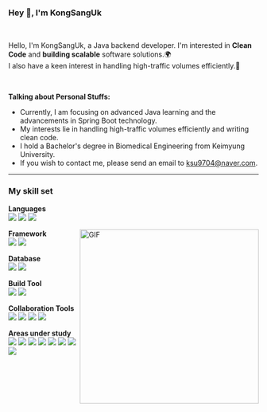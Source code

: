 ### Hey 👋, I'm KongSangUk

<br />

Hello, I'm KongSangUk, a Java backend developer. 
I'm interested in **Clean Code** and **building scalable** software solutions.🌍  
I also have a keen interest in handling high-traffic volumes efficiently.🚀

<br />

<!--   <img align="right" alt="GIF" src="https://i.pinimg.com/originals/e4/26/70/e426702edf874b181aced1e2fa5c6cde.gif" width="360" height="350" /> -->

**Talking about Personal Stuffs:**

-  Currently, I am focusing on advanced Java learning and the advancements in Spring Boot technology. 
-  My interests lie in handling high-traffic volumes efficiently and writing clean code.
-  I hold a Bachelor's degree in Biomedical Engineering from Keimyung University.  
-  If you wish to contact me, please send an email to ksu9704@naver.com.

---

### My skill set</br>

**Languages </br>**
<code><img src="https://img.shields.io/badge/java-007396?style=for-the-badge&logo=java&logoColor=white"></code>
<code><img src="https://img.shields.io/badge/kotlin-7F52FF?style=for-the-badge&logo=kotlin&logoColor=white"></code>
<code><img src="https://img.shields.io/badge/python-3776AB?style=for-the-badge&logo=python&logoColor=white"></code>

<img align="right" alt="GIF" src="https://media.giphy.com/media/jdPMeyv9rn0hZHh8n9/giphy.gif" width="360" height="350" />

**Framework</br>**
<img src="https://img.shields.io/badge/spring-6DB33F?style=for-the-badge&logo=spring&logoColor=white"> 
<img src="https://img.shields.io/badge/springboot-6DB33F?style=for-the-badge&logo=springboot&logoColor=white">

**Database</br>**
<img src="https://img.shields.io/badge/mysql-4479A1?style=for-the-badge&logo=mysql&logoColor=white"> 
<img src="https://img.shields.io/badge/postgresql-4169E1?style=flat-square&logo=postgresql&logoColor=white">

**Build Tool</br>**
<img src="https://img.shields.io/badge/gradle-02303A?style=flat-square&logo=gradle&logoColor=white"/>
<img src="https://img.shields.io/badge/apachemaven-C71A36?style=flat-square&logo=apachemaven&logoColor=white"/>

**Collaboration Tools</br>**
<img src="https://img.shields.io/badge/github-181717?style=for-the-badge&logo=github&logoColor=white">
<img src="https://img.shields.io/badge/git-F05032?style=for-the-badge&logo=git&logoColor=white">
<img src="https://img.shields.io/badge/notion-000000?style=flat-square&logo=notion&logoColor=white">
<img src="https://img.shields.io/badge/slack-4A154B?style=flat-square&logo=slack&logoColor=white"/>

**Areas under study</br>**
<code><img src="https://img.shields.io/badge/kotlin-7F52FF?style=for-the-badge&logo=kotlin&logoColor=white"></code>
<img src="https://img.shields.io/badge/mongodb-47A248?style=for-the-badge&logo=mongodb&logoColor=white"> 
<code><img src="https://img.shields.io/badge/redis-DC382D?style=for-the-badge&logo=redis&logoColor=white"></code>
<code><img src="https://img.shields.io/badge/githubactions-2088FF?style=for-the-badge&logo=githubactions&logoColor=white"></code>
<code><img src="https://img.shields.io/badge/elasticsearch-005571?style=for-the-badge&logo=elasticsearch&logoColor=white"></code>
<code><img src="https://img.shields.io/badge/apachekafka-231F20?style=for-the-badge&logo=apachekafka&logoColor=white"></code>
<code><img src="https://img.shields.io/badge/docker-2496ED?style=for-the-badge&logo=docker&logoColor=white"></code>
<code><img src="https://img.shields.io/badge/graphql-E10098?style=for-the-badge&logo=graphql&logoColor=white"></code>


<!-- <img src="https://img.shields.io/badge/글자-색상?style=flat-square&logo=아이콘로고&logoColor=로고색상"/> -->





